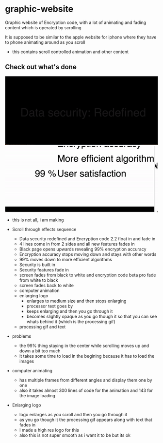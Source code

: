 # graphic-website
Graphic website of Encryption code, with a lot of animating and fading content which is operated by scrolling

It is supposed to be similar to the apple website for iphone where they have to phone animating around as you scroll
- this contains scroll controlled animation and other content

## Check out what's done 
![](Encryption_code_website.gif)
![](ezgif.com-gif-maker-1.gif)
- this is not all, i am making


- Scroll through effects sequence
  - Data security redefined and Encryption code 2.2 float in and fade in
  - 4 lines come in from 2 sides and all new features fades in
  - Black page opens upwards revealing 99% encryption accuracy
  - Encryption accuracy stops moving down and stays with other words
  - 99% moves down to more efficient algorithms
  - Security is built in
  - Security features fade in
  - screen fades from black to white and encryption code beta pro fade from white to black
  - screen fades back to white
  - computer animation
  - enlarging logo
    - enlarges to medium size and then stops enlarging
    - processor text goes by
    - keeps enlarging and then you go through it
    - becomes slightly opaque as you go though it so that you can see whats behind it (which is the processing gif)
  - processing gif and text

- problems
  - the 99% thing staying in the center while scrolling moves up and down a bit too much
  - it takes some time to load in the begining because it has to load the images

- computer animating
  - has multiple frames from different angles and display them one by one
  - also it takes almost 300 lines of code for the animation and 143 for the image loading

- Enlarging logo
  - logo enlarges as you scroll and then you go through it
  - as you go though it the processing gif appears along with text that fades in
  - I made a high res logo for this
  - also this is not super smooth as i want it to be but its ok
